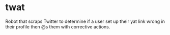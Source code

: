 # twat
Robot that scraps Twitter to determine if a user set up their yat link wrong in their profile then @s them with corrective actions.
